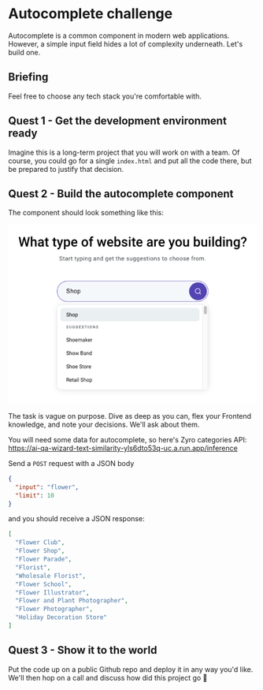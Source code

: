 # Autocomplete challenge

Autocomplete is a common component in modern web applications. However, a simple input field hides a lot of complexity underneath. Let's build one.

## Briefing

Feel free to choose any tech stack you're comfortable with.

## Quest 1 - Get the development environment ready

Imagine this is a long-term project that you will work on with a team. Of course, you could go for a single `index.html` and put all the code there, but be prepared to justify that decision.

## Quest 2 - Build the autocomplete component

The component should look something like this:

![Image of autocomplete field](autocomplete.png)

The task is vague on purpose. Dive as deep as you can, flex your Frontend knowledge, and note your decisions. We'll ask about them.

You will need some data for autocomplete, so here's Zyro categories API: https://ai-qa-wizard-text-similarity-yls6dto53q-uc.a.run.app/inference

Send a `POST` request with a JSON body

```json
{
  "input": "flower",
  "limit": 10
}
```

and you should receive a JSON response:

```json
[
  "Flower Club",
  "Flower Shop",
  "Flower Parade",
  "Florist",
  "Wholesale Florist",
  "Flower School",
  "Flower Illustrator",
  "Flower and Plant Photographer",
  "Flower Photographer",
  "Holiday Decoration Store"
]
```

## Quest 3 - Show it to the world

Put the code up on a public Github repo and deploy it in any way you'd like. We'll then hop on a call and discuss how did this project go 🚀
